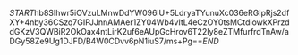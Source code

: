 $START$hb8SIhwr5iOVzuLMnwDdYW096lU+5LdryaTYunuXc036eRGIpRjs2dfXY+4nby36CSzq7GIPJJnnAMAer1ZY04Wb4vItL4eCzOY0tsMCtdiowkXPrzddGKzV3QWBiR2OkOax4ntLirK2uf6eAUpGcHrov6T22Iy8eZTMfurfrdTnAw/aDGy58Ze9Ug1DJFD/B4W0CDvv6pN1iuS7/ms+Pg==$END$